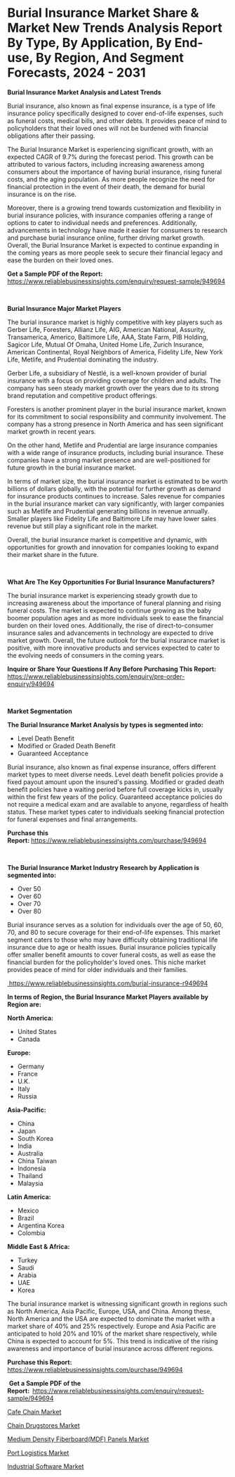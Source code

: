 <p><h1>Burial Insurance Market Share & Market New Trends Analysis Report By Type, By Application, By End-use, By Region, And Segment Forecasts, 2024 - 2031</h1></p><p><strong>Burial Insurance Market Analysis and Latest Trends</strong></p>
<p><p>Burial insurance, also known as final expense insurance, is a type of life insurance policy specifically designed to cover end-of-life expenses, such as funeral costs, medical bills, and other debts. It provides peace of mind to policyholders that their loved ones will not be burdened with financial obligations after their passing.</p><p>The Burial Insurance Market is experiencing significant growth, with an expected CAGR of 9.7% during the forecast period. This growth can be attributed to various factors, including increasing awareness among consumers about the importance of having burial insurance, rising funeral costs, and the aging population. As more people recognize the need for financial protection in the event of their death, the demand for burial insurance is on the rise.</p><p>Moreover, there is a growing trend towards customization and flexibility in burial insurance policies, with insurance companies offering a range of options to cater to individual needs and preferences. Additionally, advancements in technology have made it easier for consumers to research and purchase burial insurance online, further driving market growth. Overall, the Burial Insurance Market is expected to continue expanding in the coming years as more people seek to secure their financial legacy and ease the burden on their loved ones.</p></p>
<p><strong>Get a Sample PDF of the Report:&nbsp;</strong> <a href="https://www.reliablebusinessinsights.com/enquiry/request-sample/949694">https://www.reliablebusinessinsights.com/enquiry/request-sample/949694</a></p>
<p>&nbsp;</p>
<p><strong>Burial Insurance Major Market Players</strong></p>
<p><p>The burial insurance market is highly competitive with key players such as Gerber Life, Foresters, Allianz Life, AIG, American National, Assurity, Transamerica, Americo, Baltimore Life, AAA, State Farm, PIB Holding, Sagicor Life, Mutual Of Omaha, United Home Life, Zurich Insurance, American Continental, Royal Neighbors of America, Fidelity Life, New York Life, Metlife, and Prudential dominating the industry. </p><p>Gerber Life, a subsidiary of Nestlé, is a well-known provider of burial insurance with a focus on providing coverage for children and adults. The company has seen steady market growth over the years due to its strong brand reputation and competitive product offerings. </p><p>Foresters is another prominent player in the burial insurance market, known for its commitment to social responsibility and community involvement. The company has a strong presence in North America and has seen significant market growth in recent years. </p><p>On the other hand, Metlife and Prudential are large insurance companies with a wide range of insurance products, including burial insurance. These companies have a strong market presence and are well-positioned for future growth in the burial insurance market.</p><p>In terms of market size, the burial insurance market is estimated to be worth billions of dollars globally, with the potential for further growth as demand for insurance products continues to increase. Sales revenue for companies in the burial insurance market can vary significantly, with larger companies such as Metlife and Prudential generating billions in revenue annually. Smaller players like Fidelity Life and Baltimore Life may have lower sales revenue but still play a significant role in the market. </p><p>Overall, the burial insurance market is competitive and dynamic, with opportunities for growth and innovation for companies looking to expand their market share in the future.</p></p>
<p>&nbsp;</p>
<p><strong>What Are The Key Opportunities For Burial Insurance Manufacturers?</strong></p>
<p><p>The burial insurance market is experiencing steady growth due to increasing awareness about the importance of funeral planning and rising funeral costs. The market is expected to continue growing as the baby boomer population ages and as more individuals seek to ease the financial burden on their loved ones. Additionally, the rise of direct-to-consumer insurance sales and advancements in technology are expected to drive market growth. Overall, the future outlook for the burial insurance market is positive, with more innovative products and services expected to cater to the evolving needs of consumers in the coming years.</p></p>
<p><strong>Inquire or Share Your Questions If Any Before Purchasing This Report:</strong> <a href="https://www.reliablebusinessinsights.com/enquiry/pre-order-enquiry/949694">https://www.reliablebusinessinsights.com/enquiry/pre-order-enquiry/949694</a></p>
<p>&nbsp;</p>
<p><strong>Market Segmentation</strong></p>
<p><strong>The Burial Insurance Market Analysis by types is segmented into:</strong></p>
<p><ul><li>Level Death Benefit</li><li>Modified or Graded Death Benefit</li><li>Guaranteed Acceptance</li></ul></p>
<p><p>Burial insurance, also known as final expense insurance, offers different market types to meet diverse needs. Level death benefit policies provide a fixed payout amount upon the insured's passing. Modified or graded death benefit policies have a waiting period before full coverage kicks in, usually within the first few years of the policy. Guaranteed acceptance policies do not require a medical exam and are available to anyone, regardless of health status. These market types cater to individuals seeking financial protection for funeral expenses and final arrangements.</p></p>
<p><strong>Purchase this Report:&nbsp;</strong><a href="https://www.reliablebusinessinsights.com/purchase/949694">https://www.reliablebusinessinsights.com/purchase/949694</a></p>
<p>&nbsp;</p>
<p><strong>The Burial Insurance Market Industry Research by Application is segmented into:</strong></p>
<p><ul><li>Over 50</li><li>Over 60</li><li>Over 70</li><li>Over 80</li></ul></p>
<p><p>Burial insurance serves as a solution for individuals over the age of 50, 60, 70, and 80 to secure coverage for their end-of-life expenses. This market segment caters to those who may have difficulty obtaining traditional life insurance due to age or health issues. Burial insurance policies typically offer smaller benefit amounts to cover funeral costs, as well as ease the financial burden for the policyholder's loved ones. This niche market provides peace of mind for older individuals and their families.</p></p>
<p><a href="https://www.reliablebusinessinsights.com/burial-insurance-r949694">&nbsp;https://www.reliablebusinessinsights.com/burial-insurance-r949694</a></p>
<p><strong>In terms of Region, the Burial Insurance Market Players available by Region are:</strong></p>
<p>
    <p> <strong> North America: </strong>
        <ul>
            <li>United States</li>
            <li>Canada</li>
        </ul>
        </p> 
    <p> <strong> Europe: </strong>
        <ul>
            <li>Germany</li>
            <li>France</li>
            <li>U.K.</li>
            <li>Italy</li>
            <li>Russia</li>
        </ul>
        </p> 
    <p> <strong> Asia-Pacific: </strong>
        <ul>
            <li>China</li>
            <li>Japan</li>
            <li>South Korea</li>
            <li>India</li>
            <li>Australia</li>
            <li>China Taiwan</li>
            <li>Indonesia</li>
            <li>Thailand</li>
            <li>Malaysia</li>
        </ul>
        </p> 
    <p> <strong> Latin America: </strong>
        <ul>
            <li>Mexico</li>
            <li>Brazil</li>
            <li>Argentina Korea</li>
            <li>Colombia</li>
        </ul>
        </p> 
    <p> <strong> Middle East & Africa: </strong>
        <ul>
            <li>Turkey</li>
            <li>Saudi</li>
            <li>Arabia</li>
            <li>UAE</li>
            <li>Korea</li>
        </ul>
    </p>
    </p>
<p><p>The burial insurance market is witnessing significant growth in regions such as North America, Asia Pacific, Europe, USA, and China. Among these, North America and the USA are expected to dominate the market with a market share of 40% and 25% respectively. Europe and Asia Pacific are anticipated to hold 20% and 10% of the market share respectively, while China is expected to account for 5%. This trend is indicative of the rising awareness and importance of burial insurance across different regions.</p></p>
<p><strong>Purchase this Report: </strong><a href="https://www.reliablebusinessinsights.com/purchase/949694">https://www.reliablebusinessinsights.com/purchase/949694</a></p>
<p>&nbsp;<strong>Get a Sample PDF of the Report:&nbsp;&nbsp;</strong><a href="https://www.reliablebusinessinsights.com/enquiry/request-sample/949694">https://www.reliablebusinessinsights.com/enquiry/request-sample/949694</a></p>
<p><strong></strong></p>
<p><p><a href="https://github.com/brendafegmorris532/Market-Research-Report-List-2/blob/main/cafe-chain-market.md">Cafe Chain Market</a></p><p><a href="https://github.com/hrhzhypq19/Market-Research-Report-List-1/blob/main/chain-drugstores-market.md">Chain Drugstores Market</a></p><p><a href="https://www.linkedin.com/pulse/insights-medium-density-fiberboardmdf-panels-market-players-oqnbe?trackingId=UpbPOrIgTay2h32xIDZ8Tw%3D%3D">Medium Density Fiberboard(MDF) Panels Market</a></p><p><a href="https://github.com/kishanagarner91/Market-Research-Report-List-1/blob/main/port-logistics-market.md">Port Logistics Market</a></p><p><a href="https://github.com/LarryPearsongXXfvf/Market-Research-Report-List-1/blob/main/industrial-software-market.md">Industrial Software Market</a></p></p>